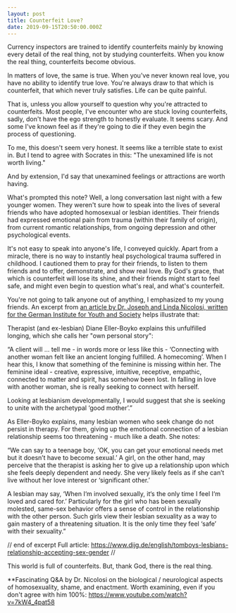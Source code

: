 ```yaml
---
layout: post
title: Counterfeit Love?
date: 2019-09-15T20:50:00.000Z
---
```

Currency inspectors are trained to identify counterfeits mainly by knowing every detail of the real thing, not by studying counterfeits. When you know the real thing, counterfeits become obvious.

In matters of love, the same is true. When you've never known real love, you have no ability to identify true love. You're always draw to that which is counterfeit, that which never truly satisfies. Life can be quite painful.

That is, unless you allow yourself to question why you're attracted to counterfeits. Most people, I've encounter who are stuck loving counterfeits, sadly, don't have the ego strength to honestly evaluate. It seems scary. And some I've known feel as if they're going to die if they even begin the process of questioning.

To me, this doesn't seem very honest. It seems like a terrible state to exist in. But I tend to agree with Socrates in this: "The unexamined life is not worth living."

And by extension, I'd say that unexamined feelings or attractions are worth having.

What's prompted this note? Well, a long conversation last night with a few younger women. They weren't sure how to speak into the lives of several friends who have adopted homosexual or lesbian identities. Their friends had expressed emotional pain from trauma (within their family of origin), from current romantic relationships, from ongoing depression and other psychological events. 

It's not easy to speak into anyone's life, I conveyed quickly. Apart from a miracle, there is no way to instantly heal psychological trauma suffered in childhood. I cautioned them to pray for their friends, to listen to them friends and to offer, demonstrate, and show real love. By God's grace, that which is counterfeit will lose its shine, and their friends might start to feel safe, and might even begin to question what's real, and what's counterfeit.

You're not going to talk anyone out of anything, I emphasized to my young friends. An excerpt from [an article by Dr. Joseph and Linda Nicolosi, written for the German Institute for Youth and Society](https://www.dijg.de/english/tomboys-lesbians-relationship-accepting-sex-gender/) helps illustrate that:

Therapist (and ex-Iesbian) Diane Eller-Boyko explains this unfulfilled longing, which she calls her "own personal story":

“A client will ... tell me - in words more or less Iike this - ‘Connecting with another woman felt Iike an ancient Ionging fulfilled. A homecoming’.  When I hear this, I know that something of the feminine is missing within her. The feminine ideal - creative, expressive, intuitive, receptive, empathic, connected to matter and spirit, has somehow been lost. In falling in love with another woman, she is really seeking to connect with herself.

Looking at lesbianism developmentally, I would suggest that she is seeking to unite with the archetypal ‘good mother’.”

As Eller-Boyko explains, many lesbian women who seek change do not persist in therapy. For them, giving up the emotional connection of a lesbian relationship seems too threatening - much like a death. She notes:

“We can say to a teenage boy, ‘OK, you can get your emotional needs met but it doesn’t have to become sexual.’ A girl, on the other hand, may perceive that the therapist is asking her to give up a relationship upon which she feels deeply dependent and needy. She very likely feels as if she can’t live without her love interest or ‘significant other.’

A lesbian may say, ‘When I‘m involved sexually, it‘s the only time I feel I‘m loved and cared for.’ Particularly for the girl who has been sexually molested, same-sex behavior offers a sense of control in the relationship with the other person. Such girls view their lesbian sexuality as a way to gain mastery of a threatening situation. It is the only time they feel ‘safe’ with their sexuality.”

// end of excerpt Full article: https://www.dijg.de/english/tomboys-lesbians-relationship-accepting-sex-gender //

This world is full of counterfeits. But, thank God, there is the real thing.

\*\*Fascinating Q&A by Dr. Nicolosi on the biological / neurological aspects of homosexuality, shame, and enactment. Worth examining, even if you don't agree with him 100%: <https://www.youtube.com/watch?v=7kW4_4pat58>
